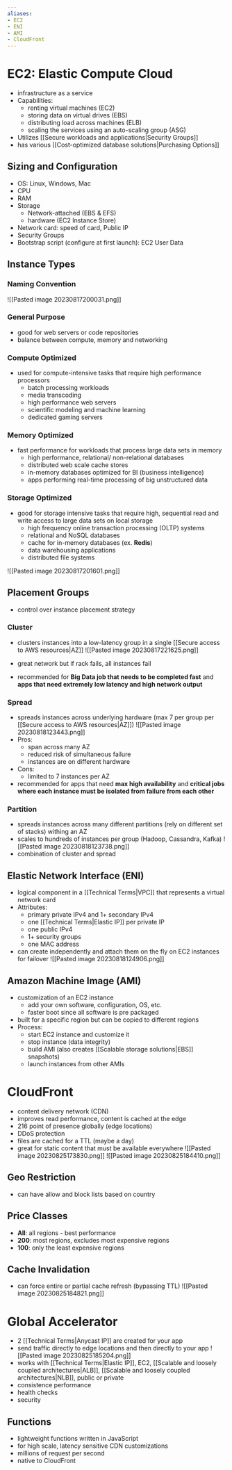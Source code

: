 ```yaml
---
aliases:
- EC2
- ENI
- AMI
- CloudFront
---
```

# EC2: Elastic Compute Cloud
- infrastructure as a service
- Capabilities:
	- renting virtual machines (EC2)
	- storing data on virtual drives (EBS)
	- distributing load across machines (ELB)
	- scaling the services using an auto-scaling group (ASG)
- Utilizes [[Secure workloads and applications|Security Groups]]
- has various [[Cost-optimized database solutions|Purchasing Options]]

## Sizing and Configuration
- OS: Linux, Windows, Mac
- CPU
- RAM
- Storage
	- Network-attached (EBS & EFS)
	- hardware (EC2 Instance Store)
- Network card: speed of card, Public IP
- Security Groups
- Bootstrap script (configure at first launch): EC2 User Data
## Instance Types
### Naming Convention
![[Pasted image 20230817200031.png]]
### General Purpose
- good for web servers or code repositories
- balance between compute, memory and networking
### Compute Optimized
- used for compute-intensive tasks that require high performance processors
	- batch processing workloads
	- media transcoding
	- high performance web servers
	- scientific modeling and machine learning
	- dedicated gaming servers
### Memory Optimized
- fast performance for workloads that process large data sets in memory
	- high performance, relational/ non-relational databases
	- distributed web scale cache stores
	- in-memory databases optimized for BI (business intelligence)
	- apps performing real-time processing of big unstructured data
### Storage Optimized
- good for storage intensive tasks that require high, sequential read and write access to large data sets on local storage
	- high frequency online transaction processing (OLTP) systems
	- relational and NoSQL databases
	- cache for in-memory databases (ex. **Redis**)
	- data warehousing applications
	- distributed file systems

![[Pasted image 20230817201601.png]]

## Placement Groups
- control over instance placement strategy
### Cluster
- clusters instances into a low-latency group in a single [[Secure access to AWS resources|AZ]]
![[Pasted image 20230817221625.png]]

- great network but if rack fails, all instances fail
- recommended for **Big Data job that needs to be completed fast** and **apps that need extremely low latency and high network output**
### Spread
- spreads instances across underlying hardware (max 7 per group per [[Secure access to AWS resources|AZ]])
![[Pasted image 20230818123443.png]]
- Pros:
	- span across many AZ
	- reduced risk of simultaneous failure
	- instances are on different hardware
- Cons:
	- limited to 7 instances per AZ
- recommended for apps that need **max high availability** and **critical jobs where each instance must be isolated from failure from each other**
### Partition
- spreads instances across many different partitions (rely on different set of stacks) withing an AZ
- scales to hundreds of instances per group (Hadoop, Cassandra, Kafka)
![[Pasted image 20230818123738.png]]
- combination of cluster and spread

## Elastic Network Interface (ENI)
- logical component in a [[Technical Terms|VPC]] that represents a virtual network card
- Attributes:
	- primary private IPv4 and 1+ secondary IPv4
	- one [[Technical Terms|Elastic IP]] per private IP
	- one public IPv4
	- 1+ security groups
	- one MAC address
- can create independently and attach them on the fly on EC2 instances for failover
![[Pasted image 20230818124906.png]]


## Amazon Machine Image (AMI)
- customization of an EC2 instance
	- add your own software, configuration, OS, etc.
	- faster boot since all software is pre packaged
- built for a specific region but can be copied to different regions
- Process:
	- start EC2 instance and customize it
	- stop instance (data integrity)
	- build AMI (also creates [[Scalable storage solutions|EBS]] snapshots)
	- launch instances from other AMIs
# CloudFront
- content delivery network (CDN)
- improves read performance, content is cached at the edge
- 216 point of presence globally (edge locations)
- DDoS protection
- files are cached for a TTL (maybe a day)
- great for static content that must be available everywhere
![[Pasted image 20230825173830.png]]
![[Pasted image 20230825184410.png]]
## Geo Restriction
- can have allow and block lists based on country
## Price Classes
- **All**: all regions - best performance
- **200**: most regions, excludes most expensive regions
- **100**: only the least expensive regions
## Cache Invalidation
- can force entire or partial cache refresh (bypassing TTL)
![[Pasted image 20230825184821.png]]
# Global Accelerator
- 2 [[Technical Terms|Anycast IP]] are created for your app
- send traffic directly to edge locations and then directly to your app
![[Pasted image 20230825185204.png]]
- works with [[Technical Terms|Elastic IP]], EC2, [[Scalable and loosely coupled architectures|ALB]], [[Scalable and loosely coupled architectures|NLB]], public or private
- consistence performance
- health checks
- security
## Functions
- lightweight functions written in JavaScript
- for high scale, latency sensitive CDN customizations
- millions of request per second
- native to CloudFront